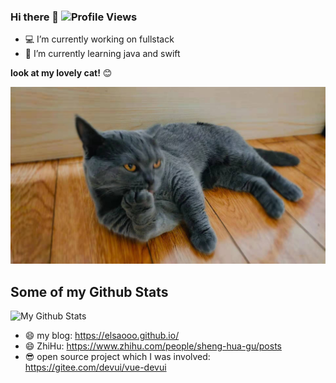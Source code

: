 ### Hi there 👋 ![Profile Views](https://komarev.com/ghpvc/?username=ElsaOOo&color=orange)

- 💻 I’m currently working on fullstack
- 🌱 I’m currently learning java and swift

**look at my lovely cat!** 😊

<img alt="GIF" src="./pics/my-cat.jpeg" />

## Some of my Github Stats

![My Github Stats](https://github-readme-stats.vercel.app/api?username=ElsaOOo&show_icons=true&title_color=fff&icon_color=79ff97&text_color=9f9f9f&bg_color=151515)

- 😄 my blog: https://elsaooo.github.io/
- 😄 ZhiHu: https://www.zhihu.com/people/sheng-hua-gu/posts
- 😎 open source project which I was involved: https://gitee.com/devui/vue-devui
<!--
**ElsaOOo/ElsaOOo** is a ✨ _special_ ✨ repository because its `README.md` (this file) appears on your GitHub profile.

Here are some ideas to get you started:

- 🔭 I’m currently working on ...
- 🌱 I’m currently learning ...
- 👯 I’m looking to collaborate on ...
- 🤔 I’m looking for help with ...
- 💬 Ask me about ...
- 📫 How to reach me: ...
- 😄 Pronouns: ...
- ⚡ Fun fact: ...
  -->
